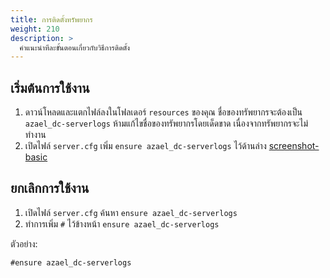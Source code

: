 ```yaml
---
title: การติดตั้งทรัพยากร
weight: 210
description: >
  คำแนะนำทีละขั้นตอนเกี่ยวกับวิธีการติดตั้ง
---
```


## เริ่มต้นการใช้งาน

1. ดาวน์โหลดและแตกไฟล์ลงในโฟลเดอร์ `resources` ของคุณ ชื่อของทรัพยากรจะต้องเป็น `azael_dc-serverlogs` ห้ามแก้ไขชื่อของทรัพยากรโดยเด็ดขาด เนื่องจากทรัพยากรจะไม่ทำงาน
2. เปิดไฟล์ `server.cfg` เพิ่ม `ensure azael_dc-serverlogs` ไว้ด้านล่าง [screenshot-basic][screenshot-basic]

## ยกเลิกการใช้งาน

1. เปิดไฟล์ `server.cfg` ค้นหา `ensure azael_dc-serverlogs`
2. ทำการเพิ่ม `#` ไว้ข้างหน้า `ensure azael_dc-serverlogs`

ตัวอย่าง:
```
#ensure azael_dc-serverlogs
```

[screenshot-basic]: github.com/citizenfx/screenshot-basic
